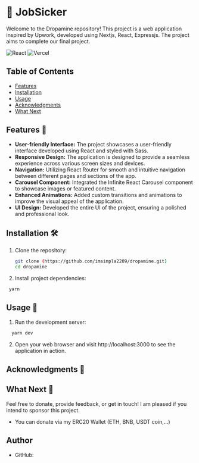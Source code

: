 # 🚀  JobSicker

Welcome to the Dropamine repository! This project is a web application inspired by Upwork, developed using Nextjs, React, Expressjs. The project aims to complete our final project.


![React](https://img.shields.io/badge/react-%2320232a.svg?style=for-the-badge&logo=react&logoColor=%2361DAFB)
![Vercel](https://img.shields.io/badge/vercel-%23000000.svg?style=for-the-badge&logo=vercel&logoColor=white)


## Table of Contents
- [Features](#features)
- [Installation](#installation)
- [Usage](#usage)
- [Acknowledgments](#acknowledgments)
- [What Next](#what-next)

  
## Features 🌟

- **User-friendly Interface:** The project showcases a user-friendly interface developed using React and styled with Sass.
- **Responsive Design:** The application is designed to provide a seamless experience across various screen sizes and devices.
- **Navigation:** Utilizing React Router for smooth and intuitive navigation between different pages and sections of the app.
- **Carousel Component:** Integrated the Infinite React Carousel component to showcase images or featured content.
- **Enhanced Animations:** Added custom transitions and animations to improve the visual appeal of the application.
- **UI Design:** Developed the entire UI of the project, ensuring a polished and professional look.

## Installation 🛠️

1. Clone the repository:
   ```bash
   git clone (https://github.com/imsimpla2209/dropamine.git)
   cd dropamine
   ```
2. Install project dependencies:
  ```bash
   yarn
   ```

## Usage 🚀

1. Run the development server:
  ```bash
    yarn dev
   ```
2. Open your web browser and visit http://localhost:3000 to see the application in action.

## Acknowledgments 🙏


## What Next 🔮
Feel free to donate, provide feedback, or get in touch!
I am pleased if you intend to sponsor this project.

-   You can donate via my ERC20 Wallet (ETH, BNB, USDT coin,...)

## Author
- GitHub: 
